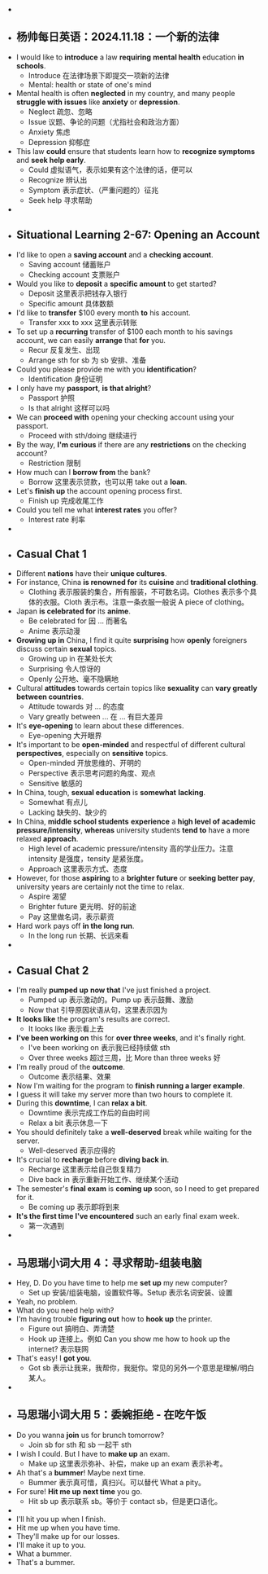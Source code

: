 -
- ## 杨帅每日英语：2024.11.18：一个新的法律
- I would like to **introduce** a law **requiring** **mental health** education **in schools**.
	- Introduce 在法律场景下即提交一项新的法律
	- Mental: health or state of one's mind
- Mental health is often **neglected** in my country, and many people **struggle with** **issues** like **anxiety** or **depression**.
	- Neglect 疏忽、忽略
	- Issue 议题、争论的问题（尤指社会和政治方面）
	- Anxiety 焦虑
	- Depression 抑郁症
- This law **could** ensure that students learn how to **recognize symptoms** and **seek help early**.
	- Could 虚拟语气，表示如果有这个法律的话，便可以
	- Recognize 辨认出
	- Symptom 表示症状、（严重问题的）征兆
	- Seek help 寻求帮助
-
- ## Situational Learning 2-67: Opening an Account
- I'd like to open a **saving account** and a **checking account**.
	- Saving account 储蓄账户
	- Checking account 支票账户
- Would you like to **deposit** a **specific amount** to get started?
	- Deposit 这里表示把钱存入银行
	- Specific amount 具体数额
- I'd like to **transfer** $100 every month **to** his account.
	- Transfer xxx to xxx 这里表示转账
- To set up a **recurring** transfer of $100 each month to his savings account, we can easily **arrange** that **for** you.
	- Recur 反复发生、出现
	- Arrange sth for sb 为 sb 安排、准备
- Could you please provide me with you **identification**?
	- Identification 身份证明
- I only have my **passport**, **is that alright**?
	- Passport 护照
	- Is that alright 这样可以吗
- We can **proceed with** opening your checking account using your passport.
	- Proceed with sth/doing 继续进行
- By the way, **I'm curious** if there are any **restrictions** on the checking account?
	- Restriction 限制
- How much can I **borrow from** the bank?
	- Borrow 这里表示贷款，也可以用 take out a **loan**.
- Let's **finish up** the account opening process first.
	- Finish up 完成收尾工作
- Could you tell me what **interest rates** you offer?
	- Interest rate 利率
-
- ## Casual Chat 1
- Different **nations** have their **unique cultures**.
- For instance, China **is renowned for** its **cuisine** and **traditional clothing**.
	- Clothing 表示服装的集合，所有服装，不可数名词。Clothes 表示多个具体的衣服。Cloth 表示布。注意一条衣服一般说 A piece of clothing。
- Japan **is celebrated for** its **anime**.
	- Be celebrated for 因 ... 而著名
	- Anime 表示动漫
- **Growing up in** China, I find it quite **surprising** how **openly** foreigners discuss certain **sexual** topics.
	- Growing up in 在某处长大
	- Surprising 令人惊讶的
	- Openly 公开地、毫不隐瞒地
- Cultural **attitudes** towards certain topics like **sexuality** can **vary greatly between countries**.
	- Attitude towards 对 ... 的态度
	- Vary greatly between ... 在 ... 有巨大差异
- It's **eye-opening** to learn about these differences.
	- Eye-opening 大开眼界
- It's important to be **open-minded** and respectful of different cultural **perspectives**, especially on **sensitive** topics.
	- Open-minded 开放思维的、开明的
	- Perspective 表示思考问题的角度、观点
	- Sensitive 敏感的
- In China, tough, **sexual education** is **somewhat** **lacking**.
	- Somewhat 有点儿
	- Lacking 缺失的、缺少的
- In China, **middle school students** **experience** a **high level of** **academic pressure/intensity**, **whereas** university students **tend to** have a more relaxed **approach**.
	- High level of academic pressure/intensity 高的学业压力。注意 intensity 是强度，tensity 是紧张度。
	- Approach 这里表示方式、态度
- However, for those **aspiring** to a **brighter future** or **seeking better pay**, university years are certainly not the time to relax.
	- Aspire 渴望
	- Brighter future 更光明、好的前途
	- Pay 这里做名词，表示薪资
- Hard work pays off **in the long run**.
	- In the long run 长期、长远来看
-
- ## Casual Chat 2
- I'm really **pumped up** **now that** I've just finished a project.
	- Pumped up 表示激动的。Pump up 表示鼓舞、激励
	- Now that 引导原因状语从句，这里表示因为
- **It looks like** the program's results are correct.
	- It looks like 表示看上去
- **I've been working on** this for **over three weeks**, and it's finally right.
	- I've been working on 表示我已经持续做 sth
	- Over three weeks 超过三周，比 More than three weeks 好
- I'm really proud of the **outcome**.
	- Outcome 表示结果、效果
- Now I'm waiting for the program to **finish running a larger example**.
- I guess it will take my server more than two hours to complete it.
- During this **downtime**, I can **relax a bit**.
	- Downtime 表示完成工作后的自由时间
	- Relax a bit 表示休息一下
- You should definitely take a **well-deserved** break while waiting for the server.
	- Well-deserved 表示应得的
- It's crucial to **recharge** before **diving back in**.
	- Recharge 这里表示给自己恢复精力
	- Dive back in 表示重新开始工作、继续某个活动
- The semester's **final exam** is **coming up** soon, so I need to get prepared for it.
	- Be coming up 表示即将到来
- **It's the first time I've encountered** such an early final exam week.
	- 第一次遇到
-
- ## 马思瑞小词大用 4：寻求帮助-组装电脑
- Hey, D. Do you have time to help me **set up** my new computer?
	- Set up 安装/组装电脑，设置软件等。Setup 表示名词安装、设置
- Yeah, no problem.
- What do you need help with?
- I'm having trouble **figuring out** how to **hook up** the printer.
	- Figure out 搞明白、弄清楚
	- Hook up 连接上。例如 Can you show me how to hook up the internet? 表示联网
- That's easy! I **got you**.
	- Got sb 表示让我来，我帮你，我挺你。常见的另外一个意思是理解/明白某人。
-
- ## 马思瑞小词大用 5：委婉拒绝 - 在吃午饭
- Do you wanna **join** us for brunch tomorrow?
	- Join sb for sth 和 sb 一起干 sth
- I wish I could. But I have to **make up** an exam.
	- Make up 这里表示弥补、补偿，make up an exam 表示补考。
- Ah that's a **bummer**! Maybe next time.
	- Bummer 表示真可惜，真扫兴。可以替代 What a pity。
- For sure! **Hit me up** **next time** you go.
	- Hit sb up 表示联系 sb。等价于 contact sb，但是更口语化。
-
- I'll hit you up when I finish.
- Hit me up when you have time.
- They'll make up for our losses.
- I'll make it up to you.
- What a bummer.
- That's a bummer.
